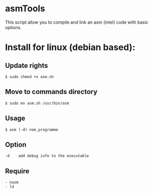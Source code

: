# asmTools
This script allow you to compile and link an asm (intel) code with basic options.

# Install for linux (debian based):

## Update rights
    $ sudo chmod +x asm.sh

## Move to commands directory
    $ sudo mv asm.sh /usr/bin/asm

## Usage
    $ asm (-d) nom_programme

## Option
    -d    add debug info to the executable

## Require
    - nasm
    - ld
